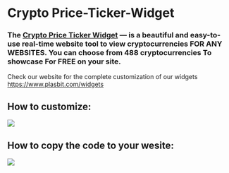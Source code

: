 # Crypto Price-Ticker-Widget #

### The __[Crypto Price Ticker Widget](https://www.plasbit.com/widgets)__ — is a beautiful and easy-to-use real-time website tool to view cryptocurrencies FOR ANY WEBSITES. You can choose from 488 cryptocurrencies To showcase For FREE on your site.

Check our website for the complete customization of our widgets https://www.plasbit.com/widgets



## How to customize: ##

![](https://github.com/PlasBit/Price-Ticker-Widget/blob/main/CustomTicker.gif)


## How to copy the code to your wesite: ##



![](https://github.com/PlasBit/Price-Ticker-Widget/blob/main/CopyTicker.gif)
